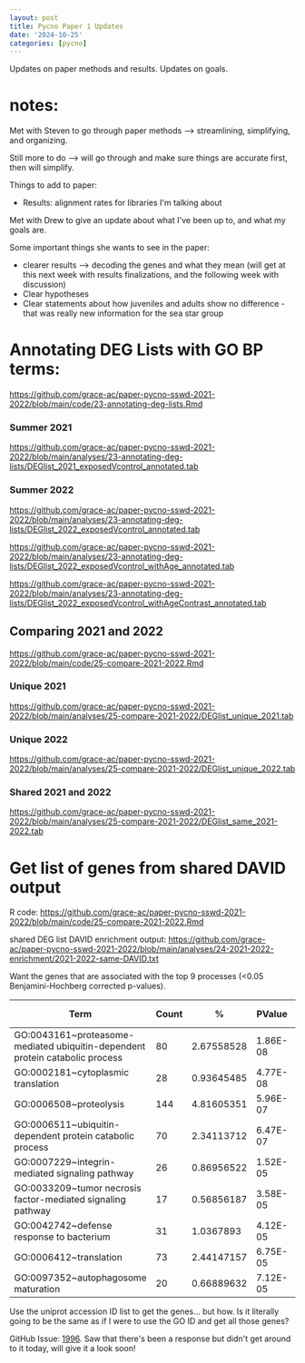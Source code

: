 ```yaml
---
layout: post
title: Pycno Paper 1 Updates
date: '2024-10-25'
categories: [pycno]
---
```

Updates on paper methods and results. Updates on goals.

# notes:
Met with Steven to go through paper methods --> streamlining, simplifying, and organizing.

Still more to do --> will go through and make sure things are accurate first, then will simplify.

Things to add to paper:
- Results: alignment rates for libraries I'm talking about


Met with Drew to give an update about what I've been up to, and what my goals are.

Some important things she wants to see in the paper:
- clearer results --> decoding the genes and what they mean (will get at this next week with results finalizations, and the following week with discussion)
- Clear hypotheses
- Clear statements about how juveniles and adults show no difference - that was really new information for the sea star group


# Annotating DEG Lists with GO BP terms:
https://github.com/grace-ac/paper-pycno-sswd-2021-2022/blob/main/code/23-annotating-deg-lists.Rmd


### Summer 2021
https://github.com/grace-ac/paper-pycno-sswd-2021-2022/blob/main/analyses/23-annotating-deg-lists/DEGlist_2021_exposedVcontrol_annotated.tab

### Summer 2022
https://github.com/grace-ac/paper-pycno-sswd-2021-2022/blob/main/analyses/23-annotating-deg-lists/DEGlist_2022_exposedVcontrol_annotated.tab

https://github.com/grace-ac/paper-pycno-sswd-2021-2022/blob/main/analyses/23-annotating-deg-lists/DEGlist_2022_exposedVcontrol_withAge_annotated.tab

https://github.com/grace-ac/paper-pycno-sswd-2021-2022/blob/main/analyses/23-annotating-deg-lists/DEGlist_2022_exposedVcontrol_withAgeContrast_annotated.tab

## Comparing 2021 and 2022
https://github.com/grace-ac/paper-pycno-sswd-2021-2022/blob/main/code/25-compare-2021-2022.Rmd

### Unique 2021
https://github.com/grace-ac/paper-pycno-sswd-2021-2022/blob/main/analyses/25-compare-2021-2022/DEGlist_unique_2021.tab

### Unique 2022
https://github.com/grace-ac/paper-pycno-sswd-2021-2022/blob/main/analyses/25-compare-2021-2022/DEGlist_unique_2022.tab

### Shared 2021 and 2022
https://github.com/grace-ac/paper-pycno-sswd-2021-2022/blob/main/analyses/25-compare-2021-2022/DEGlist_same_2021-2022.tab

# Get list of genes from shared DAVID output

R code: https://github.com/grace-ac/paper-pycno-sswd-2021-2022/blob/main/code/25-compare-2021-2022.Rmd


shared DEG list DAVID enrichment output: https://github.com/grace-ac/paper-pycno-sswd-2021-2022/blob/main/analyses/24-2021-2022-enrichment/2021-2022-same-DAVID.txt

Want the genes that are associated with the top 9 processes (<0.05 Benjamini-Hochberg corrected p-values).

| Term                                                                         | Count | %          | PValue   | List Total | Pop Hits | Pop Total | Fold Enrichment | Bonferroni | Benjamini  | FDR        |
|------------------------------------------------------------------------------|-------|------------|----------|------------|----------|-----------|-----------------|------------|------------|------------|
| GO:0043161~proteasome-mediated ubiquitin-dependent protein catabolic process | 80    | 2.67558528 | 1.86E-08 | 2807       | 173      | 10742     | 1.7696469       | 1.11E-04   | 1.11E-04   | 1.11E-04   |
| GO:0002181~cytoplasmic translation                                           | 28    | 0.93645485 | 4.77E-08 | 2807       | 40       | 10742     | 2.67880299      | 2.84E-04   | 1.42E-04   | 1.42E-04   |
| GO:0006508~proteolysis                                                       | 144   | 4.81605351 | 5.96E-07 | 2807       | 383      | 10742     | 1.43881996      | 0.00354188 | 9.63E-04   | 9.61E-04   |
| GO:0006511~ubiquitin-dependent protein catabolic process                     | 70    | 2.34113712 | 6.47E-07 | 2807       | 156      | 10742     | 1.71718141      | 0.00384429 | 9.63E-04   | 9.61E-04   |
| GO:0007229~integrin-mediated signaling pathway                               | 26    | 0.86956522 | 1.52E-05 | 2807       | 44       | 10742     | 2.2613272       | 0.08674616 | 0.01814814 | 0.01811463 |
| GO:0033209~tumor necrosis factor-mediated signaling pathway                  | 17    | 0.56856187 | 3.58E-05 | 2807       | 24       | 10742     | 2.7106935       | 0.19197353 | 0.03508708 | 0.03502229 |
| GO:0042742~defense response to bacterium                                     | 31    | 1.0367893  | 4.12E-05 | 2807       | 59       | 10742     | 2.0107238       | 0.2177764  | 0.03508708 | 0.03502229 |
| GO:0006412~translation                                                       | 73    | 2.44147157 | 6.75E-05 | 2807       | 184      | 10742     | 1.51826567      | 0.33111824 | 0.04711885 | 0.04703184 |
| GO:0097352~autophagosome maturation                                          | 20    | 0.66889632 | 7.12E-05 | 2807       | 32       | 10742     | 2.39178839      | 0.34563155 | 0.04711885 | 0.04703184 |

Use the uniprot accession ID list to get the genes... but how. Is it literally going to be the same as if I were to use the GO ID and get all those genes?

GitHub Issue: [1996](https://github.com/RobertsLab/resources/issues/1996). Saw that there's been a response but didn't get around to it today, will give it a look soon!
